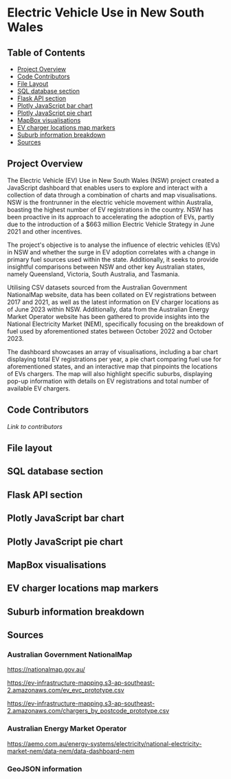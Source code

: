 # Electric Vehicle Use in New South Wales
## Table of Contents
- [Project Overview](#project-overview)
- [Code Contributors](#code-contributors)
- [File Layout](#file-layout)
- [SQL database section](#sql-database-section)
- [Flask API section](#flask-api-section)
- [Plotly JavaScript bar chart](#plotly-javascript-bar-chart)
- [Plotly JavaScript pie chart](#plotly-javascript-pie-chart)
- [MapBox visualisations](#mapbox-visualisations)
- [EV charger locations map markers](#ev-charger-locations-map-markers)
- [Suburb information breakdown](#suburb-information-breakdown)
- [Sources](#sources)

## Project Overview
The Electric Vehicle (EV) Use in New South Wales (NSW) project created a JavaScript dashboard that enables users to explore and interact with a collection of data through a combination of charts and map visualisations. NSW is the frontrunner in the electric vehicle movement within Australia, boasting the highest number of EV registrations in the country. NSW has been proactive in its approach to accelerating the adoption of EVs, partly due to the introduction of a $663 million Electric Vehicle Strategy in June 2021 and other incentives. 

The project's objective is to analyse the influence of electric vehicles (EVs) in NSW and whether the surge in EV adoption correlates with a change in primary fuel sources used within the state. Additionally, it seeks to provide insightful comparisons between NSW and other key Australian states, namely Queensland, Victoria, South Australia, and Tasmania. 

Utilising CSV datasets sourced from the Australian Government NationalMap website, data has been collated on EV registrations between 2017 and 2021, as well as the latest information on EV charger locations as of June 2023 within NSW. Additionally, data from the Australian Energy Market Operator website has been gathered to provide insights into the National Electricity Market (NEM), specifically focusing on the breakdown of fuel used by aforementioned states between October 2022 and October 2023. 

The dashboard showcases an array of visualisations, including a bar chart displaying total EV registrations per year, a pie chart comparing fuel use for aforementioned states, and an interactive map that pinpoints the locations of EVs chargers. The map will also highlight specific suburbs, displaying pop-up information with details on EV registrations and total number of available EV chargers.

## Code Contributors
*Link to contributors*

## File layout


## SQL database section

## Flask API section

## Plotly JavaScript bar chart

## Plotly JavaScript pie chart

## MapBox visualisations 

## EV charger locations map markers

## Suburb information breakdown

## Sources
### Australian Government NationalMap 

https://nationalmap.gov.au/
                                   
https://ev-infrastructure-mapping.s3-ap-southeast-2.amazonaws.com/ev_evc_prototype.csv

https://ev-infrastructure-mapping.s3-ap-southeast-2.amazonaws.com/chargers_by_postcode_prototype.csv

### Australian Energy Market Operator

https://aemo.com.au/energy-systems/electricity/national-electricity-market-nem/data-nem/data-dashboard-nem

### GeoJSON information

